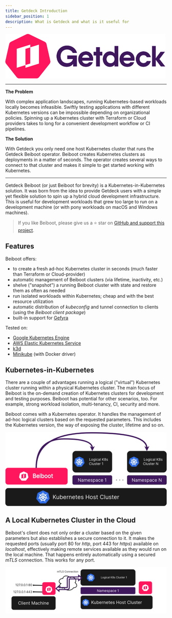 ```yaml
---
title: Getdeck Introduction
sidebar_position: 1
description: What is Getdeck and what is it useful for
---
```



<div class="text--center">
    <img src="/img/getdeck-logo.png" alt="Getdeck Logo" width="500"/>
</div>
<hr/>
<b>The Problem</b>


With complex application landscapes, running Kubernetes-based workloads locally becomes infeasible. Swiftly testing applications with different Kubernetes versions can be impossible depending on organizational policies. Spinning up
a Kubernetes cluster with Terraform or Cloud providers takes to long for a convenient development workflow or CI 
pipelines.


<b>The Solution</b>  

With Getdeck you only need one host Kubernetes cluster that runs the Getdeck Beiboot operator. Beiboot creates 
Kubernetes clusters as deployments in a matter of seconds. The operator creates several ways to connect to that 
cluster and makes it simple to get started working with Kubernetes.


<hr/>


Getdeck Beiboot (or just Beiboot for brevity) is a Kubernetes-in-Kubernetes solution. It was born from the idea to provide Getdeck users with a simple yet flexible solution to spin up a hybrid cloud development infrastructure. This is useful for development workloads 
that grew too large to run on a development machine (or with pony workloads on macOS and Windows machines).


> If you like Beiboot, please give us a ⭐ star on [GitHub and support this project](https://github.com/Getdeck/beiboot).


## Features

Beiboot offers:

* to create a fresh ad-hoc Kubernetes cluster in seconds (much faster than Terraform or Cloud-provider)
* automatic management of Beiboot clusters (via lifetime, inactivity, etc.)
* shelve ("snapshot") a running Beiboot cluster with state and restore them as often as needed
* run isolated workloads within Kubernetes; cheap and with the best resource utilization
* automatic distribution of _kubeconfig_ and tunnel connection to clients (using the _Beiboot client package_)
* built-in support for [Gefyra](https://gefyra.dev)

Tested on:
* [Google Kubernetes Engine](https://cloud.google.com/kubernetes-engine)
* [AWS Elastic Kubernetes Service](https://aws.amazon.com/eks/)
* [k3d](https://k3d.io/)
* [Minikube](https://minikube.sigs.k8s.io/) (with Docker driver)

## Kubernetes-in-Kubernetes
There are a couple of advantages running a logical ("virtual") Kubernetes cluster running within a physical
Kubernetes cluster. The main focus of Beiboot is the on-demand creation of Kubernetes clusters for development and
testing purposes. 
Beiboot has potential for other scenarios, too. For example, strong workload isolation, multi-tenancy, CI, security 
and more.

Beiboot comes with a Kubernetes operator. It handles the management of ad-hoc logical clusters based on the requested 
parameters.
This includes the Kubernetes version, the way of exposing the cluster, lifetime and so on.


![Beiboot Ops](/img/beiboot-ops.png)

## A Local Kubernetes Cluster in the Cloud
Beiboot's client does not only order a cluster based on the given parameters but also establishes a secure connection to it. It makes the requested ports (usually port 80 for *http*, port 443 for *https*) available on *localhost*, effectively making remote services available as they would run on the local machine. That happens entirely automatically using a secured *mTLS* connection. This works for any port.

![Beiboot client connection](/img/beiboot-client-connection.png)



